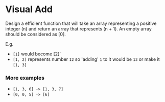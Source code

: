 # Visual Add

Design a efficient function that will take an array representing a positive integer (n) and return an array that represents (n + 1). An empty array should be considered as [0].

E.g.

- `[1]` would become [2]`
- `[1, 2]` represents number `12` so 'adding' `1` to it would be `13` or make it `[1, 3]`

### More examples

- `[1, 3, 6] -> [1, 3, 7]`
- `[0, 0, 5] -> [6]`
